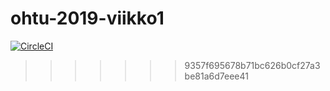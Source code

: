 
# ohtu-2019-viikko1

[![CircleCI](https://circleci.com/gh/ArkMus/ohtu-2019-viikko1.svg?style=svg)](https://circleci.com/gh/ArkMus/ohtu-2019-viikko1)
>>>>>>> 9357f695678b71bc626b0cf27a3be81a6d7eee41
